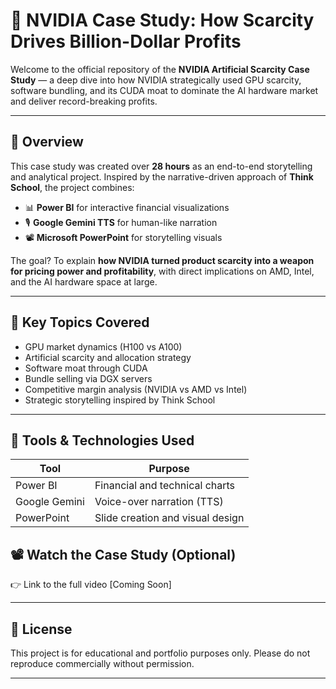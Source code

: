 # 🎥 NVIDIA Case Study: How Scarcity Drives Billion-Dollar Profits

Welcome to the official repository of the **NVIDIA Artificial Scarcity Case Study** — a deep dive into how NVIDIA strategically used GPU scarcity, software bundling, and its CUDA moat to dominate the AI hardware market and deliver record-breaking profits.

---

## 📌 Overview

This case study was created over **28 hours** as an end-to-end storytelling and analytical project. Inspired by the narrative-driven approach of **Think School**, the project combines:

- 📊 **Power BI** for interactive financial visualizations  
- 🎙️ **Google Gemini TTS** for human-like narration  
- 📽️ **Microsoft PowerPoint** for storytelling visuals  

The goal? To explain **how NVIDIA turned product scarcity into a weapon for pricing power and profitability**, with direct implications on AMD, Intel, and the AI hardware space at large.

---

## 🎯 Key Topics Covered

- GPU market dynamics (H100 vs A100)
- Artificial scarcity and allocation strategy
- Software moat through CUDA
- Bundle selling via DGX servers
- Competitive margin analysis (NVIDIA vs AMD vs Intel)
- Strategic storytelling inspired by Think School

---

## 🔧 Tools & Technologies Used

| Tool           | Purpose                             |
|----------------|-------------------------------------|
| Power BI       | Financial and technical charts      |
| Google Gemini  | Voice-over narration (TTS)          |
| PowerPoint     | Slide creation and visual design    |



## 📽️ Watch the Case Study (Optional)

👉 Link to the full video
[Coming Soon]

---

## 📜 License

This project is for educational and portfolio purposes only. Please do not reproduce commercially without permission.

---

